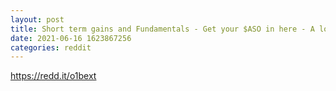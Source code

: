 ```yaml
--- 
layout: post 
title: Short term gains and Fundamentals - Get your $ASO in here - A long term winner primed for a short term take off 
date: 2021-06-16 1623867256 
categories: reddit 
--- 
```

https://redd.it/o1bext
